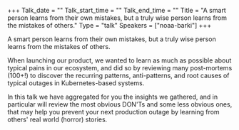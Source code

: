 +++
Talk_date = ""
Talk_start_time = ""
Talk_end_time = ""
Title = "A smart person learns from their own mistakes, but a truly wise person learns from the mistakes of others."
Type = "talk"
Speakers = ["noaa-barki"]
+++


A smart person learns from their own mistakes, but a truly wise person learns from the mistakes of others.

When launching our product, we wanted to learn as much as possible about typical pains in our ecosystem, and did so by reviewing many post-mortems (100+!) to discover the recurring patterns, anti-patterns, and root causes of typical outages in Kubernetes-based systems.

In this talk we have aggregated for you the insights we gathered, and in particular will review the most obvious DON'Ts and some less obvious ones, that may help you prevent your next production outage by learning from others' real world (horror) stories.